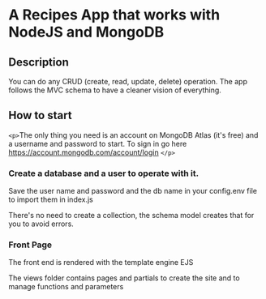 # A Recipes App that works with NodeJS and MongoDB

## Description

<p>You can do any CRUD (create, read, update, delete) operation. The app follows the MVC schema to have a cleaner vision of everything.</p>

## How to start

`<p>`The only thing you need is an account on MongoDB Atlas (it's free) and a username and password to start. To sign in go here https://account.mongodb.com/account/login `</p>`

<h3>Create a database and a user to operate with it. </h3>
<p>Save the user name and password and the db name in your config.env file to import them in index.js</p>

There's no need to create a collection, the schema model creates that for you to avoid errors.

### Front Page

<p>The front end is rendered with the template engine EJS</p>

<p>The views folder contains pages and partials to create the site and to manage functions and parameters</p>
